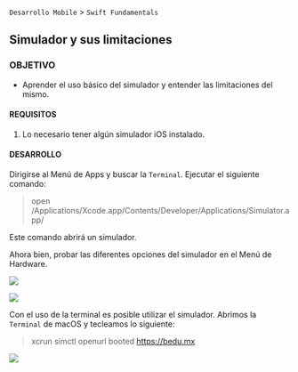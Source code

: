 
`Desarrollo Mobile` > `Swift Fundamentals`

## Simulador y sus limitaciones

### OBJETIVO

- Aprender el uso básico del simulador y entender las limitaciones del mismo.

#### REQUISITOS

1. Lo necesario tener algún simulador iOS instalado.

#### DESARROLLO

Dirigirse al Menú de Apps y buscar la `Terminal`.
Ejecutar el siguiente comando:

> open /Applications/Xcode.app/Contents/Developer/Applications/Simulator.app/

Este comando abrirá un simulador.

Ahora bien, probar las diferentes opciones del simulador en el Menú de Hardware.

![](1.gif)

![](2.gif)

Con el uso de la terminal es posible utilizar el simulador.
Abrimos la `Terminal` de macOS y tecleamos lo siguiente:

> xcrun simctl openurl booted https://bedu.mx

![](3.gif)
